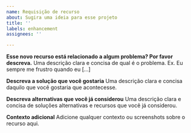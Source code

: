 ```yaml
---
name: Requisição de recurso
about: Sugira uma ideia para esse projeto
title: ''
labels: enhancement
assignees: ''

---
```


**Esse novo recurso está relacionado a algum problema? Por favor descreva.**
Uma descrição clara e concisa de qual é o problema. Ex. Eu sempre me frustro quando eu [...]

**Descreva a solução que você gostaria**
Uma descrição clara e concisa daquilo que você gostaria que acontecesse.

**Descreva alternativas que você já considerou**
Uma descrição clara e concisa de soluções alternativas e recursos que você já considerou.

**Contexto adicional**
Adicione qualquer contexto ou screenshots sobre o recurso aqui.

